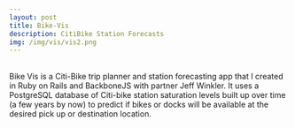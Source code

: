 ```yaml
---
layout: post
title: Bike-Vis
description: CitiBike Station Forecasts
img: /img/vis/vis2.png
---
```

<div class="img_row">
	<img class="col three" src="{{ site.baseurl }}/img/vis/visg1.gif" alt="" title="bike vis trip planner"/>

</div>
<br>
Bike Vis is a Citi-Bike trip planner and station forecasting app that I created in Ruby on Rails and BackboneJS with partner Jeff Winkler. It uses a PostgreSQL database of Citi-bike station saturation levels built up over time (a few years by now) to predict if bikes or docks will be available at the desired pick up or destination location.






